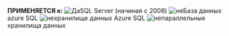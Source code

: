 **ПРИМЕНЯЕТСЯ к:** ![Да](media/yes.png "Да")SQL Server \(начиная с 2008\) ![не](media/no.png "не")База данных azure SQL ![не](media/no.png "не")хранилище данных Azure SQL ![не](media/no.png "не")параллельные хранилища данных